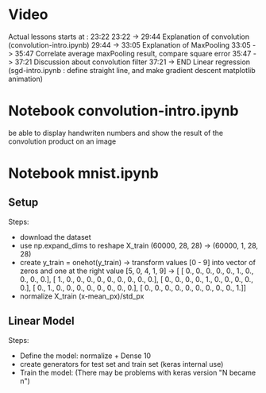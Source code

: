 # Video
Actual lessons starts at : 23:22
23:22 -> 29:44 Explanation of convolution (convolution-intro.ipynb)
29:44 -> 33:05 Explanation of MaxPooling
33:05 -> 35:47 Correlate average maxPooling result, compare square error
35:47 -> 37:21 Discussion about convolution filter
37:21 -> END   Linear regression (sgd-intro.ipynb : define straight line, and make gradient descent matplotlib animation)


# Notebook convolution-intro.ipynb
be able to display handwriten numbers and show the result of the convolution product on an image

# Notebook mnist.ipynb
## Setup
Steps:
- download the dataset 
- use np.expand_dims to reshape X_train (60000, 28, 28) -> (60000, 1, 28, 28)
- create y_train = onehot(y_train) -> transform values [0 - 9] into vector of zeros and one at the right value
[5, 0, 4, 1, 9] -> [
        [ 0.,  0.,  0.,  0.,  0.,  1.,  0.,  0.,  0.,  0.],
        [ 1.,  0.,  0.,  0.,  0.,  0.,  0.,  0.,  0.,  0.],
        [ 0.,  0.,  0.,  0.,  1.,  0.,  0.,  0.,  0.,  0.],
        [ 0.,  1.,  0.,  0.,  0.,  0.,  0.,  0.,  0.,  0.],
        [ 0.,  0.,  0.,  0.,  0.,  0.,  0.,  0.,  0.,  1.]]
- normalize X_train (x-mean_px)/std_px

## Linear Model
Steps:
- Define the model: normalize + Dense 10
- create generators for test set and train set (keras internal use)
- Train the model: (There may be problems with keras version "N became n")